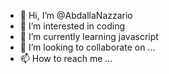 - 👋 Hi, I’m @AbdallaNazzario
- 👀 I’m interested in coding
- 🌱 I’m currently learning javascript
- 💞️ I’m looking to collaborate on ...
- 📫 How to reach me ...

<!---
AbdallaNazzario/AbdallaNazzario is a ✨ special ✨ repository because its `README.md` (this file) appears on your GitHub profile.
You can click the Preview link to take a look at your changes.
--->
